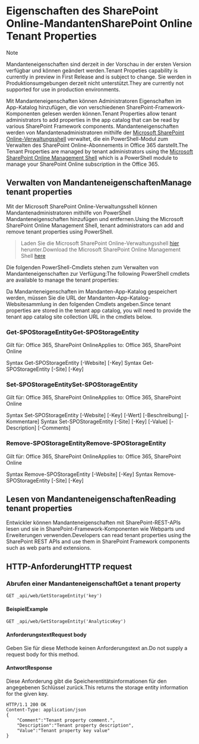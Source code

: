 # <a name="sharepoint-online-tenant-properties"></a><span data-ttu-id="b9f31-101">Eigenschaften des SharePoint Online-Mandanten</span><span class="sxs-lookup"><span data-stu-id="b9f31-101">SharePoint Online Tenant Properties</span></span>

> [!NOTE]
> <span data-ttu-id="b9f31-102">Mandanteneigenschaften sind derzeit in der Vorschau in der ersten Version verfügbar und können geändert werden.</span><span class="sxs-lookup"><span data-stu-id="b9f31-102">Tenant Propeties capability is currently in preview in First Release and is subject to change.</span></span> <span data-ttu-id="b9f31-103">Sie werden in Produktionsumgebungen derzeit nicht unterstützt.</span><span class="sxs-lookup"><span data-stu-id="b9f31-103">They are currently not supported for use in production environments.</span></span>

<span data-ttu-id="b9f31-104">Mit Mandanteneigenschaften können Administratoren Eigenschaften im App-Katalog hinzufügen, die von verschiedenen SharePoint-Framework-Komponenten gelesen werden können.</span><span class="sxs-lookup"><span data-stu-id="b9f31-104">Tenant Properties allow tenant administrators to add properties in the app catalog that can be read by various SharePoint Framework components.</span></span> <span data-ttu-id="b9f31-105">Mandanteneigenschaften werden von Mandantenadministratoren mithilfe der [Microsoft SharePoint Online-Verwaltungsshell]((https://technet.microsoft.com/de-DE/library/fp161372.aspx)) verwaltet, die ein PowerShell-Modul zum Verwalten des SharePoint Online-Abonnements in Office 365 darstellt.</span><span class="sxs-lookup"><span data-stu-id="b9f31-105">The Tenant Properties are managed by tenant administrators using the [Microsoft SharePoint Online Management Shell]((https://technet.microsoft.com/de-DE/library/fp161372.aspx)) which is a PowerShell module to manage your SharePoint Online subscription in the Office 365.</span></span>

## <a name="manage-tenant-properties"></a><span data-ttu-id="b9f31-106">Verwalten von Mandanteneigenschaften</span><span class="sxs-lookup"><span data-stu-id="b9f31-106">Manage tenant properties</span></span>

<span data-ttu-id="b9f31-107">Mit der Microsoft SharePoint Online-Verwaltungsshell können Mandantenadministratoren mithilfe von PowerShell Mandanteneigenschaften hinzufügen und entfernen.</span><span class="sxs-lookup"><span data-stu-id="b9f31-107">Using the Microsoft SharePoint Online Management Shell, tenant administrators can add and remove tenant properties using PowerShell.</span></span> 

> <span data-ttu-id="b9f31-108">Laden Sie die Microsoft SharePoint Online-Verwaltungsshell [hier](https://www.microsoft.com/en-us/download/details.aspx?id=35588) herunter.</span><span class="sxs-lookup"><span data-stu-id="b9f31-108">Download the Microsoft SharePoint Online Management Shell [here](https://www.microsoft.com/en-us/download/details.aspx?id=35588)</span></span>

<span data-ttu-id="b9f31-109">Die folgenden PowerShell-Cmdlets stehen zum Verwalten von Mandanteneigenschaften zur Verfügung:</span><span class="sxs-lookup"><span data-stu-id="b9f31-109">The following PowerShell cmdlets are available to manage the tenant properties:</span></span>

<span data-ttu-id="b9f31-110">Da Mandanteneigenschaften im Mandanten-App-Katalog gespeichert werden, müssen Sie die URL der Mandanten-App-Katalog-Websitesammlung in den folgenden Cmdlets angeben.</span><span class="sxs-lookup"><span data-stu-id="b9f31-110">Since tenant properties are stored in the tenant app catalog, you will need to provide the tenant app catalog site collection URL in the cmdlets below.</span></span>

### <a name="get-spostorageentity"></a><span data-ttu-id="b9f31-111">Get-SPOStorageEntity</span><span class="sxs-lookup"><span data-stu-id="b9f31-111">Get-SPOStorageEntity</span></span>
<span data-ttu-id="b9f31-112">Gilt für: Office 365, SharePoint Online</span><span class="sxs-lookup"><span data-stu-id="b9f31-112">Applies to: Office 365, SharePoint Online</span></span>

<span data-ttu-id="b9f31-113">Syntax Get-SPOStorageEntity [-Website] <AppCatalogSiteURL> [-Key] <String></span><span class="sxs-lookup"><span data-stu-id="b9f31-113">Syntax Get-SPOStorageEntity [-Site] <AppCatalogSiteURL> [-Key] <String></span></span>

### <a name="set-spostorageentity"></a><span data-ttu-id="b9f31-114">Set-SPOStorageEntity</span><span class="sxs-lookup"><span data-stu-id="b9f31-114">Set-SPOStorageEntity</span></span>
<span data-ttu-id="b9f31-115">Gilt für: Office 365, SharePoint Online</span><span class="sxs-lookup"><span data-stu-id="b9f31-115">Applies to: Office 365, SharePoint Online</span></span>

<span data-ttu-id="b9f31-116">Syntax Set-SPOStorageEntity [-Website] <AppCatalogSiteURL> [-Key] <String> [-Wert] <String> [-Beschreibung] <String> [-Kommentare] <String></span><span class="sxs-lookup"><span data-stu-id="b9f31-116">Syntax Set-SPOStorageEntity [-Site] <AppCatalogSiteURL> [-Key] <String> [-Value] <String> [-Description] <String> [-Comments] <String></span></span>

### <a name="remove-spostorageentity"></a><span data-ttu-id="b9f31-117">Remove-SPOStorageEntity</span><span class="sxs-lookup"><span data-stu-id="b9f31-117">Remove-SPOStorageEntity</span></span>
<span data-ttu-id="b9f31-118">Gilt für: Office 365, SharePoint Online</span><span class="sxs-lookup"><span data-stu-id="b9f31-118">Applies to: Office 365, SharePoint Online</span></span>

<span data-ttu-id="b9f31-119">Syntax Remove-SPOStorageEntity [-Website] <AppCatalogSiteURL> [-Key] <String></span><span class="sxs-lookup"><span data-stu-id="b9f31-119">Syntax Remove-SPOStorageEntity [-Site] <AppCatalogSiteURL> [-Key] <String></span></span>

## <a name="reading-tenant-properties"></a><span data-ttu-id="b9f31-120">Lesen von Mandanteneigenschaften</span><span class="sxs-lookup"><span data-stu-id="b9f31-120">Reading tenant properties</span></span>

<span data-ttu-id="b9f31-121">Entwickler können Mandanteneigenschaften mit SharePoint-REST-APIs lesen und sie in SharePoint-Framework-Komponenten wie Webparts und Erweiterungen verwenden.</span><span class="sxs-lookup"><span data-stu-id="b9f31-121">Developers can read tenant properties using the SharePoint REST APIs and use them in SharePoint Framework components such as web parts and extensions.</span></span>

## <a name="http-request"></a><span data-ttu-id="b9f31-122">HTTP-Anforderung</span><span class="sxs-lookup"><span data-stu-id="b9f31-122">HTTP request</span></span>

### <a name="get-a-tenant-property"></a><span data-ttu-id="b9f31-123">Abrufen einer Mandanteneigenschaft</span><span class="sxs-lookup"><span data-stu-id="b9f31-123">Get a tenant property</span></span>

```text
GET _api/web/GetStorageEntity('key')
```

#### <a name="example"></a><span data-ttu-id="b9f31-124">Beispiel</span><span class="sxs-lookup"><span data-stu-id="b9f31-124">Example</span></span>

```text
GET _api/web/GetStorageEntity('AnalyticsKey')
```

#### <a name="request-body"></a><span data-ttu-id="b9f31-125">Anforderungstext</span><span class="sxs-lookup"><span data-stu-id="b9f31-125">Request body</span></span>

<span data-ttu-id="b9f31-126">Geben Sie für diese Methode keinen Anforderungstext an.</span><span class="sxs-lookup"><span data-stu-id="b9f31-126">Do not supply a request body for this method.</span></span>

#### <a name="response"></a><span data-ttu-id="b9f31-127">Antwort</span><span class="sxs-lookup"><span data-stu-id="b9f31-127">Response</span></span>

<span data-ttu-id="b9f31-128">Diese Anforderung gibt die Speicherentitätsinformationen für den angegebenen Schlüssel zurück.</span><span class="sxs-lookup"><span data-stu-id="b9f31-128">This returns the storage entity information for the given key.</span></span>

```text
HTTP/1.1 200 OK
Content-Type: application/json
{
    "Comment":"Tenant property comment.",
    "Description":"Tenant property description",
    "Value":"Tenant property key value"
}
```
